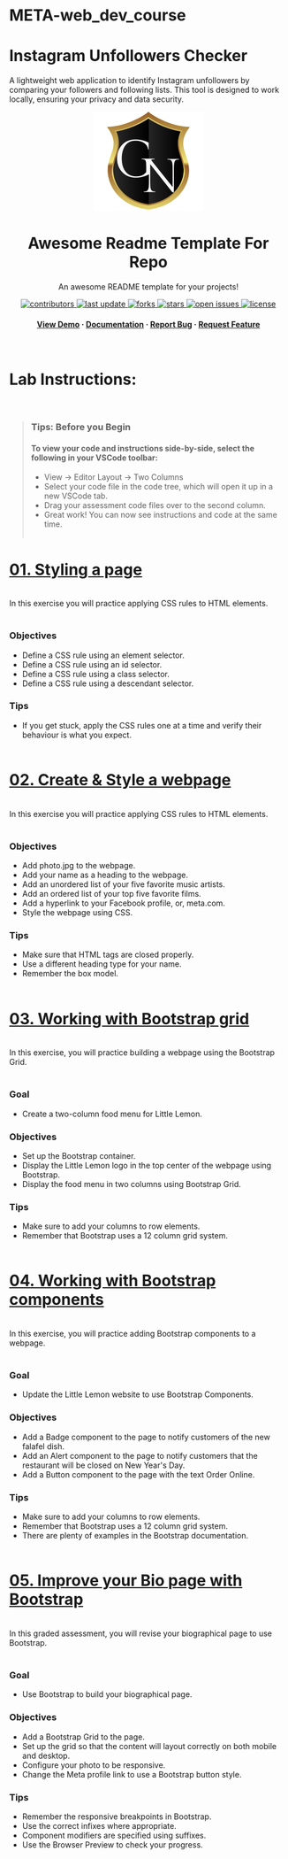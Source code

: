 # META-web_dev_course

# Instagram Unfollowers Checker

A lightweight web application to identify Instagram unfollowers by comparing your followers and following lists. This tool is designed to work locally, ensuring your privacy and data security.

<!--
Hey, thanks for using the awesome-readme-template template.
If you have any enhancements, then fork this project and create a pull request
or just open an issue with the label "enhancement".

Don't forget to give this project a star for additional support ;)
Maybe you can mention me or this repo in the acknowledgements too
-->
<div align="center">

  <img src="ln.png" alt="logo" width="200" height="auto" />
  <h1>Awesome Readme Template For Repo</h1>
  
  <p>
    An awesome README template for your projects! 
  </p>
  
  
<!-- Badges -->
<p>
  <a href="https://github.com/GiraldoNainggolan/Meta-web_dev_course/graphs/contributors">
    <img src="https://img.shields.io/github/contributors/GiraldoNainggolan/Meta-web_dev_course" alt="contributors" />
  </a>
  <a href="">
    <img src="https://img.shields.io/github/last-commit/GiraldoNainggolan/Meta-web_dev_course" alt="last update" />
  </a>
  <a href="https://github.com/GiraldoNainggolan/Meta-web_dev_course/network/members">
    <img src="https://img.shields.io/github/forks/GiraldoNainggolan/Meta-web_dev_course" alt="forks" />
  </a>
  <a href="https://github.com/GiraldoNainggolan/Meta-web_dev_course/stargazers">
    <img src="https://img.shields.io/github/stars/GiraldoNainggolan/Meta-web_dev_course" alt="stars" />
  </a>
  <a href="https://github.com/GiraldoNainggolan/Meta-web_dev_course/issues/">
    <img src="https://img.shields.io/github/issues/GiraldoNainggolan/Meta-web_dev_course" alt="open issues" />
  </a>
  <a href="https://github.com/GiraldoNainggolan/Meta-web_dev_course/blob/master/LICENSE">
    <img src="https://img.shields.io/github/license/GiraldoNainggolan/Meta-web_dev_course.svg" alt="license" />
  </a>
</p>
   
<h4>
    <a href="https://github.com/GiraldoNainggolan/Meta-web_dev_course">View Demo</a>
  <span> · </span>
    <a href="https://github.com/GiraldoNainggolan/Meta-web_dev_course">Documentation</a>
  <span> · </span>
    <a href="https://github.com/GiraldoNainggolan/Meta-web_dev_course/issues/">Report Bug</a>
  <span> · </span>
    <a href="https://github.com/GiraldoNainggolan/Meta-web_dev_course/issues/">Request Feature</a>
  </h4>
</div>

<br />

# Lab Instructions:

<br>

> ### **Tips: Before you Begin**
>
> #### **To view your code and instructions side-by-side**, select the following in your VSCode toolbar:
>
> - View -> Editor Layout -> Two Columns
> - Select your code file in the code tree, which will open it up in a new VSCode tab.
> - Drag your assessment code files over to the second column.
> - Great work! You can now see instructions and code at the same time.
>   <br><br>

# [01. Styling a page](https://github.com/Silva-6/Meta-web_dev_intro/tree/main/01-style_a_page)

<br>
In this exercise you will practice applying CSS rules to HTML elements.<br><br>

### Objectives

- Define a CSS rule using an element selector.
- Define a CSS rule using an id selector.
- Define a CSS rule using a class selector.
- Define a CSS rule using a descendant selector.

### Tips

- If you get stuck, apply the CSS rules one at a time and verify their behaviour is what you expect.
  <br><br>

# [02. Create & Style a webpage](https://github.com/Silva-6/Meta-web_dev_intro/tree/main/02-create_style_a_webpage)

<br>
In this exercise you will practice applying CSS rules to HTML elements.<br><br>

### Objectives

- Add photo.jpg to the webpage.
- Add your name as a heading to the webpage.
- Add an unordered list of your five favorite music artists.
- Add an ordered list of your top five favorite films.
- Add a hyperlink to your Facebook profile, or, meta.com.
- Style the webpage using CSS.

### Tips

- Make sure that HTML tags are closed properly.
- Use a different heading type for your name.
- Remember the box model.<br><br>

# [03. Working with Bootstrap grid](https://github.com/Silva-6/Meta-web_dev_intro/tree/main/03-boostrap_grid)

<br>
In this exercise, you will practice building a webpage using the Bootstrap Grid.<br><br>

### Goal

- Create a two-column food menu for Little Lemon.

### Objectives

- Set up the Bootstrap container.
- Display the Little Lemon logo in the top center of the webpage using Bootstrap.
- Display the food menu in two columns using Bootstrap Grid.

### Tips

- Make sure to add your columns to row elements.
- Remember that Bootstrap uses a 12 column grid system.<br><br>

# [04. Working with Bootstrap components](https://github.com/Silva-6/Meta-web_dev_intro/tree/main/04-boostrap_components)

<br>
In this exercise, you will practice adding Bootstrap components to a webpage.<br><br>

### Goal

- Update the Little Lemon website to use Bootstrap Components.

### Objectives

- Add a Badge component to the page to notify customers of the new falafel dish.
- Add an Alert component to the page to notify customers that the restaurant will be closed on New Year's Day.
- Add a Button component to the page with the text Order Online.

### Tips

- Make sure to add your columns to row elements.
- Remember that Bootstrap uses a 12 column grid system.
- There are plenty of examples in the Bootstrap documentation.<br><br>

# [05. Improve your Bio page with Bootstrap](https://github.com/Silva-6/Meta-web_dev_intro/tree/main/05-bootstrap_bio_page)

<br>
In this graded assessment, you will revise your biographical page to use Bootstrap.<br><br>

### Goal

- Use Bootstrap to build your biographical page.

### Objectives

- Add a Bootstrap Grid to the page.
- Set up the grid so that the content will layout correctly on both mobile and desktop.
- Configure your photo to be responsive.
- Change the Meta profile link to use a Bootstrap button style.

### Tips

- Remember the responsive breakpoints in Bootstrap.
- Use the correct infixes where appropriate.
- Component modifiers are specified using suffixes.
- Use the Browser Preview to check your progress.
